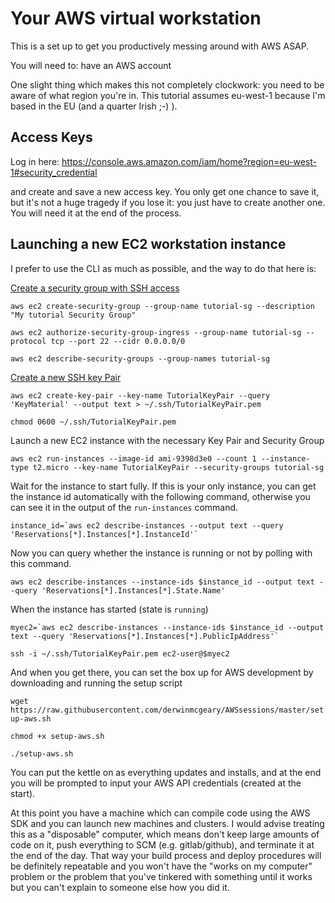 # Your AWS virtual workstation

This is a set up to get you productively messing around with AWS ASAP.

You will need to: have an AWS account

One slight thing which makes this not completely clockwork: you need to be aware of what region you're in. This tutorial assumes eu-west-1 because I'm based in the EU (and a quarter Irish ;-) ).


## Access Keys

Log in here: https://console.aws.amazon.com/iam/home?region=eu-west-1#security_credential

and create and save a new access key. You only get one chance to save it, but it's not a huge tragedy if you lose it: you just have to create another one. You will need it at the end of the process.


## Launching a new EC2 workstation instance

I prefer to use the CLI as much as possible, and the way to do that here is:

[Create a security group with SSH access](http://docs.aws.amazon.com/cli/latest/userguide/cli-ec2-sg.html)

`aws ec2 create-security-group --group-name tutorial-sg --description "My tutorial Security Group"`

`aws ec2 authorize-security-group-ingress --group-name tutorial-sg --protocol tcp --port 22 --cidr 0.0.0.0/0`

`aws ec2 describe-security-groups --group-names tutorial-sg`

[Create a new SSH key Pair](http://docs.aws.amazon.com/cli/latest/userguide/cli-ec2-keypairs.html)

`aws ec2 create-key-pair --key-name TutorialKeyPair --query 'KeyMaterial' --output text > ~/.ssh/TutorialKeyPair.pem`

`chmod 0600 ~/.ssh/TutorialKeyPair.pem`

Launch a new EC2 instance with the necessary Key Pair and Security Group

`aws ec2 run-instances --image-id ami-9398d3e0 --count 1 --instance-type t2.micro --key-name TutorialKeyPair --security-groups tutorial-sg`


Wait for the instance to start fully. If this is your only instance, you can get the instance id automatically with the following command, otherwise you can see it in the output of the `run-instances` command.

```
instance_id=`aws ec2 describe-instances --output text --query 'Reservations[*].Instances[*].InstanceId'`
```

Now you can query whether the instance is running or not by polling with this command.

```
aws ec2 describe-instances --instance-ids $instance_id --output text --query 'Reservations[*].Instances[*].State.Name'

```
When the instance has started (state is `running`)

```
myec2=`aws ec2 describe-instances --instance-ids $instance_id --output text --query 'Reservations[*].Instances[*].PublicIpAddress'`
```

```
ssh -i ~/.ssh/TutorialKeyPair.pem ec2-user@$myec2
```
And when you get there, you can set the box up for AWS development by downloading and running the setup script

`wget https://raw.githubusercontent.com/derwinmcgeary/AWSsessions/master/setup-aws.sh`

`chmod +x setup-aws.sh`

`./setup-aws.sh`

You can put the kettle on as everything updates and installs, and at the end you will be prompted to input your AWS API credentials (created at the start).

At this point you have a machine which can compile code using the AWS SDK and you can launch new machines and clusters. I would advise treating this as a "disposable" computer, which means don't keep large amounts of code on it, push everything to SCM (e.g. gitlab/github), and terminate it at the end of the day. That way your build process and deploy procedures will be definitely repeatable and you won't have the "works on my computer" problem or the problem that you've tinkered with something until it works but you can't explain to someone else how you did it.